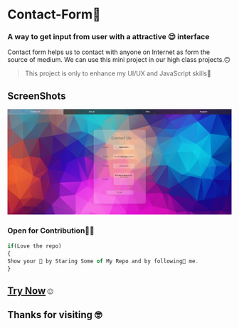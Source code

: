 # Contact-Form🤩

### A way to get input from user with a attractive 😍 interface

Contact form helps us to contact with anyone on Internet as form the source of medium. We can use this mini project in our high class projects.🙃

>  This project is only to enhance my UI/UX and JavaScript skills💪

## ScreenShots

![Pic of the projects](ScreenShot.png)

 ### Open for Contribution👨‍💻

```javascript
if(Love the repo)
{
Show your 💖 by Staring Some of My Repo and by following🙂 me.
}
```
## [Try Now](https://shania-balkhi.github.io/Project-Guidance/)☺
## Thanks for visiting 🤓
